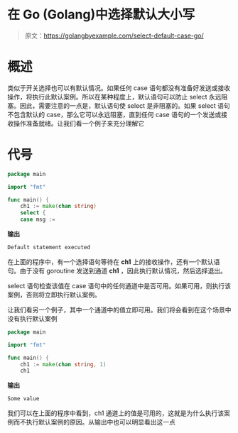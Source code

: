 # 在 Go (Golang)中选择默认大小写

> 原文：<https://golangbyexample.com/select-default-case-go/>

# **概述**

类似于开关选择也可以有默认情况。如果任何 case 语句都没有准备好发送或接收操作，将执行此默认案例。所以在某种程度上，默认语句可以防止 select 永远阻塞。因此，需要注意的一点是，默认语句使 select 是非阻塞的。如果 select 语句不包含默认的 case，那么它可以永远阻塞，直到任何 case 语句的一个发送或接收操作准备就绪。让我们看一个例子来充分理解它

# **代号**

```go
package main

import "fmt"

func main() {
    ch1 := make(chan string)
    select {
    case msg := 
```

**输出**

```go
Default statement executed
```

在上面的程序中，有一个选择语句等待在 **ch1** 上的接收操作，还有一个默认语句。由于没有 goroutine 发送到通道 **ch1** ，因此执行默认情况，然后选择退出。

select 语句检查该值在 case 语句中的任何通道中是否可用。如果可用，则执行该案例，否则将立即执行默认案例。

让我们看另一个例子，其中一个通道中的值立即可用。我们将会看到在这个场景中没有执行默认案例

```go
package main

import "fmt"

func main() {
    ch1 := make(chan string, 1)
    ch1 
```

**输出**

```go
Some value
```

我们可以在上面的程序中看到，ch1 通道上的值是可用的，这就是为什么执行该案例而不执行默认案例的原因。从输出中也可以明显看出这一点